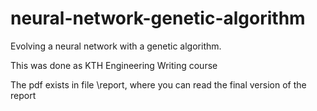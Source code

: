 # neural-network-genetic-algorithm
Evolving a neural network with a genetic algorithm.

This was done as KTH Engineering Writing course

The pdf exists in file \report, where you can read the final version of the report
